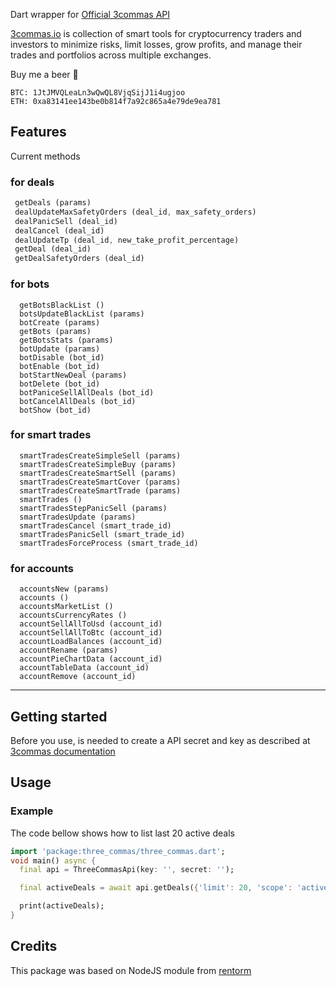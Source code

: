 Dart wrapper for [Official 3commas API](https://github.com/3commas-io/3commas-official-api-docs/)

[3commas.io](https://3commas.io/?c=saviobatista) is collection of smart tools for cryptocurrency traders and investors to minimize risks, limit losses, grow profits, and manage their trades and portfolios across multiple exchanges.


Buy me a beer 🍺
```
BTC: 1JtJMVQLeaLn3wQwQL8VjqSijJ1i4ugjoo
ETH: 0xa83141ee143be0b814f7a92c865a4e79de9ea781
```

## Features

Current methods

### for deals

```dart
 getDeals (params)
 dealUpdateMaxSafetyOrders (deal_id, max_safety_orders)
 dealPanicSell (deal_id)
 dealCancel (deal_id)
 dealUpdateTp (deal_id, new_take_profit_percentage)
 getDeal (deal_id)
 getDealSafetyOrders (deal_id)
```

### for bots

```
  getBotsBlackList ()
  botsUpdateBlackList (params)
  botCreate (params)
  getBots (params)
  getBotsStats (params)
  botUpdate (params)
  botDisable (bot_id)
  botEnable (bot_id)
  botStartNewDeal (params)
  botDelete (bot_id)
  botPaniceSellAllDeals (bot_id)
  botCancelAllDeals (bot_id)
  botShow (bot_id)
```

### for smart trades

```
  smartTradesCreateSimpleSell (params)
  smartTradesCreateSimpleBuy (params)
  smartTradesCreateSmartSell (params)
  smartTradesCreateSmartCover (params)
  smartTradesCreateSmartTrade (params)
  smartTrades ()
  smartTradesStepPanicSell (params)
  smartTradesUpdate (params)
  smartTradesCancel (smart_trade_id)
  smartTradesPanicSell (smart_trade_id)
  smartTradesForceProcess (smart_trade_id)
```

### for accounts

```
  accountsNew (params)
  accounts ()
  accountsMarketList ()
  accountsCurrencyRates ()
  accountSellAllToUsd (account_id)
  accountSellAllToBtc (account_id)
  accountLoadBalances (account_id)
  accountRename (params)
  accountPieChartData (account_id)
  accountTableData (account_id)
  accountRemove (account_id)
```

---

## Getting started

Before you use, is needed to create a API secret and key as described at [3commas documentation](https://help.3commas.io/en/articles/5599671-3commas-api-creating-an-api-key-for-development)

## Usage

### Example

The code bellow shows how to list last 20 active deals

```dart
import 'package:three_commas/three_commas.dart';
void main() async {
  final api = ThreeCommasApi(key: '', secret: '');

  final activeDeals = await api.getDeals({'limit': 20, 'scope': 'active'});

  print(activeDeals);
}

```


## Credits

This package was based on NodeJS module from [rentorm](https://github.com/rentorm/3commas-api-node)